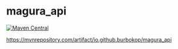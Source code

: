 # magura_api


[![Maven Central](https://maven-badges.herokuapp.com/maven-central/io.github.burbokop/magura_api/badge.svg)](https://maven-badges.herokuapp.com/maven-central/io.github.burbokop/magura_api)

https://mvnrepository.com/artifact/io.github.burbokop/magura_api
